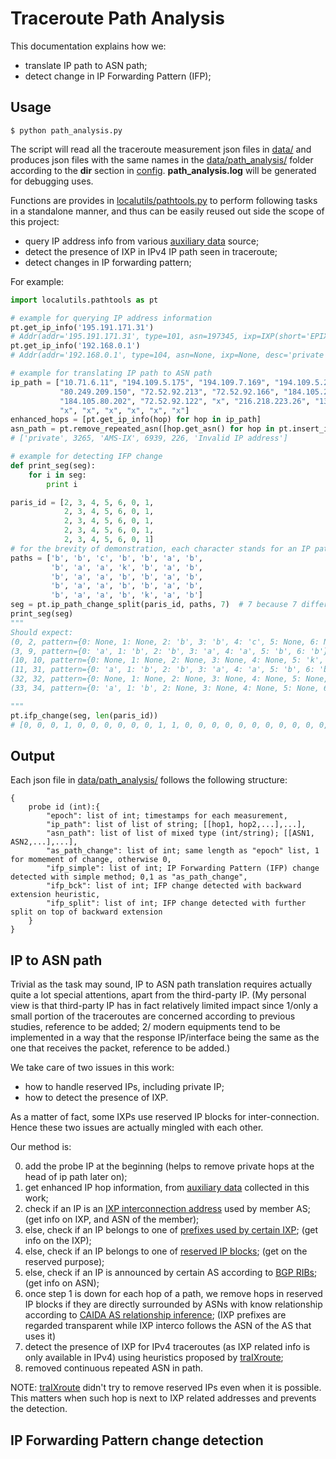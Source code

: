 # Traceroute Path Analysis
This documentation explains how we:
* translate IP path to ASN path;
* detect change in IP Forwarding Pattern (IFP);

## Usage
```
$ python path_analysis.py
```
The script will read all the traceroute measurement json files in [data/](../data) and produces
json files with the same names in the [data/path_analysis/](../data/path_analysis) folder
according to the __dir__ section in [config](../config).
__path_analysis.log__ will be generated for debugging uses.

Functions are provides in [localutils/pathtools.py](../localutils/pathtools.py) to perform following tasks in a standalone
manner, and thus can be easily reused out side the scope of this project:
* query IP address info from various [auxiliary data](auxiliary_data.md) source;
* detect the presence of IXP in IPv4 IP path seen in traceroute;
* detect changes in IP forwarding pattern;

For example:
```python
import localutils.pathtools as pt

# example for querying IP address information
pt.get_ip_info('195.191.171.31')
# Addr(addr='195.191.171.31', type=101, asn=197345, ixp=IXP(short='EPIX.Katowice', long='Stowarzyszenie na Rzecz Rozwoju Spoleczenstwa Informacyjnego e-Poludnie', country='PL', city='Katowice Silesia'), desc=None)
pt.get_ip_info('192.168.0.1')
# Addr(addr='192.168.0.1', type=104, asn=None, ixp=None, desc='private')

# example for translating IP path to ASN path
ip_path = ["10.71.6.11", "194.109.5.175", "194.109.7.169", "194.109.5.2", 
           "80.249.209.150", "72.52.92.213", "72.52.92.166", "184.105.223.165", 
           "184.105.80.202", "72.52.92.122", "x", "216.218.223.26", "130.152.184.3", 
           "x", "x", "x", "x", "x", "x"]
enhanced_hops = [pt.get_ip_info(hop) for hop in ip_path]
asn_path = pt.remove_repeated_asn([hop.get_asn() for hop in pt.insert_ixp(pt.bridge(enhanced_hops))])
# ['private', 3265, 'AMS-IX', 6939, 226, 'Invalid IP address']

# example for detecting IFP change
def print_seg(seg):
    for i in seg:
        print i

paris_id = [2, 3, 4, 5, 6, 0, 1,
            2, 3, 4, 5, 6, 0, 1,
            2, 3, 4, 5, 6, 0, 1,
            2, 3, 4, 5, 6, 0, 1,
            2, 3, 4, 5, 6, 0, 1]
# for the brevity of demonstration, each character stands for an IP path
paths = ['b', 'b', 'c', 'b', 'b', 'a', 'b',
         'b', 'a', 'a', 'k', 'b', 'a', 'b',
         'b', 'a', 'a', 'b', 'b', 'a', 'b',
         'b', 'a', 'a', 'b', 'b', 'a', 'b',
         'b', 'a', 'a', 'b', 'k', 'a', 'b']
seg = pt.ip_path_change_split(paris_id, paths, 7)  # 7 because 7 different Paris ID in all
print_seg(seg)
"""
Should expect:
(0, 2, pattern={0: None, 1: None, 2: 'b', 3: 'b', 4: 'c', 5: None, 6: None})
(3, 9, pattern={0: 'a', 1: 'b', 2: 'b', 3: 'a', 4: 'a', 5: 'b', 6: 'b'})
(10, 10, pattern={0: None, 1: None, 2: None, 3: None, 4: None, 5: 'k', 6: None})
(11, 31, pattern={0: 'a', 1: 'b', 2: 'b', 3: 'a', 4: 'a', 5: 'b', 6: 'b'})
(32, 32, pattern={0: None, 1: None, 2: None, 3: None, 4: None, 5: None, 6: 'k'})
(33, 34, pattern={0: 'a', 1: 'b', 2: None, 3: None, 4: None, 5: None, 6: None})

"""
pt.ifp_change(seg, len(paris_id))
# [0, 0, 0, 1, 0, 0, 0, 0, 0, 0, 1, 1, 0, 0, 0, 0, 0, 0, 0, 0, 0, 0, 0, 0, 0, 0, 0, 0, 0, 0, 0, 0, 1, 1, 0]
```

## Output
Each json file in [data/path_analysis/](../data/path_analysis) follows the following structure:
```
{
    probe id (int):{
        "epoch": list of int; timestamps for each measurement,
        "ip_path": list of list of string; [[hop1, hop2,...],...],
        "asn_path": list of list of mixed type (int/string); [[ASN1, ASN2,...],...],
        "as_path_change": list of int; same length as "epoch" list, 1 for momement of change, otherwise 0,
        "ifp_simple": list of int; IP Forwarding Pattern (IFP) change detected with simple method; 0,1 as "as_path_change",
        "ifp_bck": list of int; IFP change detected with backward extension heuristic,
        "ifp_split": list of int; IFP change detected with further split on top of backward extension
    }
}
```

## IP to ASN path
Trivial as the task may sound, IP to ASN path translation requires actually quite a lot special attentions,
apart from the third-party IP. (My personal view is that third-party IP has in fact relatively limited impact since 
1/only a small portion of the traceroutes are concerned according to previous studies, reference to be added;
2/ modern equipments tend to be implemented in a way that the response IP/interface being the same as the one that receives the packet, reference to be added.)

We take care of two issues in this work:
* how to handle reserved IPs, including private IP;
* how to detect the presence of IXP.

As a matter of fact, some IXPs use reserved IP blocks for inter-connection. 
Hence these two issues are actually mingled with each other.

Our method is:

0. add the probe IP at the beginning (helps to remove private hops at the head of ip path later on);
1. get enhanced IP hop information, from [auxiliary data](auxiliary_data.md) collected in this work;
  1. check if an IP is an [IXP interconnection address](auxiliary_data.md#ixp-related-data) used by member AS; (get info on IXP, and ASN of the member);
  2. else, check if an IP belongs to one of [prefixes used by certain IXP](auxiliary_data.md#ixp-related-data); (get info on the IXP);
  3. else, check if an IP belongs to one of [reserved IP blocks](auxiliary_data.md#reserved-ip-blocks); (get on the reserved purpose);
  4. else, check if an IP is announced by certain AS according to [BGP RIBs](auxiliary_data.md#routeview-bgp-ribs); (get info on ASN);  
2. once step 1 is down for each hop of a path, we remove hops in reserved IP blocks if they are directly surrounded by ASNs with know relationship
according to [CAIDA AS relationship inference](auxiliary_data.md#caida-as-relationship-inference);
(IXP prefixes are regarded transparent while IXP interco follows the ASN of the AS that uses it) 
3. detect the presence of IXP for IPv4 traceroutes (as IXP related info is only available in IPv4) using heuristics proposed by [traIXroute](https://github.com/gnomikos/traIXroute.git);
4. removed continuous repeated ASN in path.

NOTE: [traIXroute](https://github.com/gnomikos/traIXroute.git) didn't try to remove reserved IPs even when it is possible.
This matters when such hop is next to IXP related addresses and prevents the detection.

## IP Forwarding Pattern change detection

